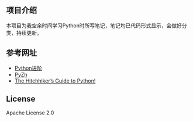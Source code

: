 ## 项目介绍
本项目为我空余时间学习Python时所写笔记，笔记均已代码形式显示，会做好分类，持续更新。

## 参考网址

- [Python进阶](https://eastlakeside.gitbooks.io/interpy-zh/content/)
- [PyZh](https://pyzh.readthedocs.io/en/latest/index.html)
- [The Hitchhiker’s Guide to Python!](http://docs.python-guide.org/en/latest/)

## License
Apache License 2.0